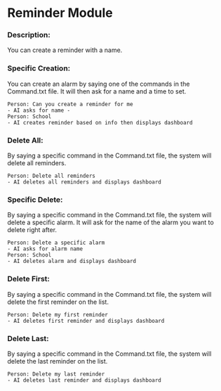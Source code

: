# Reminder Module

### Description:
You can create a reminder with a name.
### Specific Creation:
You can create an alarm by saying one of the commands in the Command.txt file. It will then ask for a name and a time to set.
```
Person: Can you create a reminder for me
- AI asks for name -
Person: School
- AI creates reminder based on info then displays dashboard
```
### Delete All:
By saying a specific command in the Command.txt file, the system will delete all reminders.
```
Person: Delete all reminders
- AI deletes all reminders and displays dashboard
```
### Specific Delete:
By saying a specific command in the Command.txt file, the system will delete a specific alarm. It will ask for the name of the alarm you want to delete right after.
```
Person: Delete a specific alarm
- AI asks for alarm name
Person: School
- AI deletes alarm and displays dashboard
```
### Delete First:
By saying a specific command in the Command.txt file, the system will delete the first reminder on the list. 
```
Person: Delete my first reminder
- AI deletes first reminder and displays dashboard
```
### Delete Last:
By saying a specific command in the Command.txt file, the system will delete the last reminder on the list. 
```
Person: Delete my last reminder
- AI deletes last reminder and displays dashboard
```